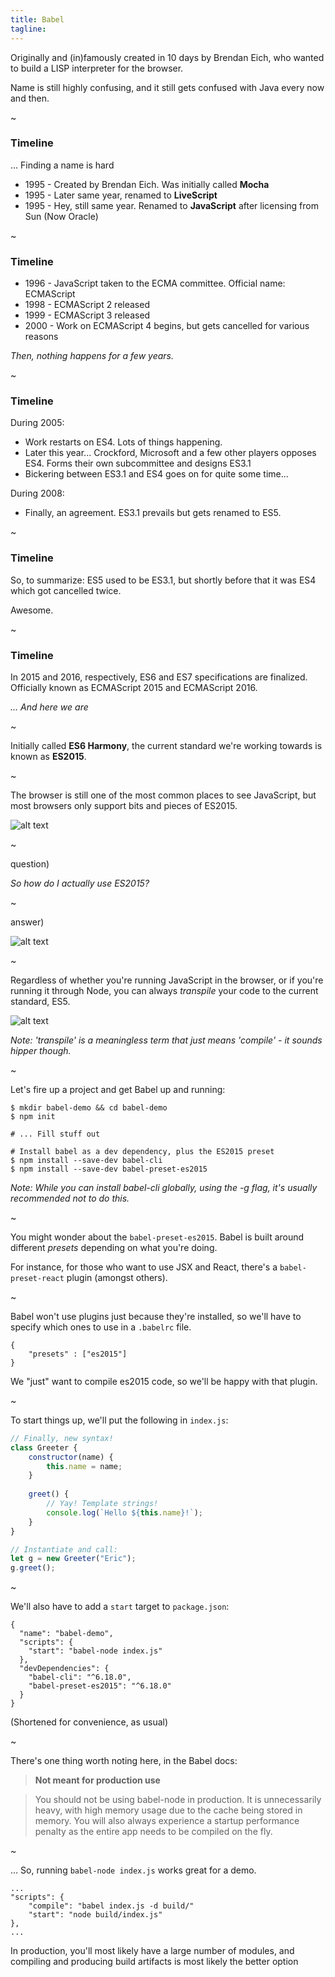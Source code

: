 ```yaml
---
title: Babel
tagline:
---
```



Originally and (in)famously created in 10 days by Brendan Eich, who
wanted to build a LISP interpreter for the browser.

Name is still highly confusing, and it still gets confused with Java
every now and then.

~

### Timeline

... Finding a name is hard

* 1995 - Created by Brendan Eich. Was initially called **Mocha**
* 1995 - Later same year, renamed to **LiveScript**
* 1995 - Hey, still same year. Renamed to **JavaScript** after licensing
from Sun (Now Oracle)

~

### Timeline

* 1996 - JavaScript taken to the ECMA committee. Official name: ECMAScript
* 1998 - ECMAScript 2 released
* 1999 - ECMAScript 3 released
* 2000 - Work on ECMAScript 4 begins, but gets cancelled for various reasons 

*Then, nothing happens for a few years.*

~

### Timeline

During 2005:

* Work restarts on ES4. Lots of things happening.
* Later this year... Crockford, Microsoft and a few other players
  opposes ES4. Forms their own subcommittee and designs ES3.1
* Bickering between ES3.1 and ES4 goes on for quite some time...

During 2008:

* Finally, an agreement. ES3.1 prevails but gets renamed to ES5.

~

### Timeline

So, to summarize: ES5 used to be ES3.1, but shortly before that it was
ES4 which got cancelled twice.

Awesome.

~

### Timeline

In 2015 and 2016, respectively, ES6 and ES7 specifications are finalized.
Officially known as ECMAScript 2015 and ECMAScript 2016.

*... And here we are* 

~


Initially called **ES6 Harmony**, the current standard we're working
towards is known as **ES2015**.

~

The browser is still one of the most common places to see JavaScript,
but most browsers only support bits and pieces of ES2015.

![alt text](resources/images/browsers.png)

~

question)

*So how do I actually use ES2015?*

~

answer)

![alt text](resources/images/babel.png)

~

Regardless of whether you're running JavaScript in the browser, or
if you're running it through Node, you can always *transpile* your
code to the current standard, ES5.

![alt text](resources/images/transpile.png)

*Note: 'transpile' is a meaningless term that just means 'compile' - it
sounds hipper though.*

~

Let's fire up a project and get Babel up and running:

```
$ mkdir babel-demo && cd babel-demo
$ npm init

# ... Fill stuff out

# Install babel as a dev dependency, plus the ES2015 preset
$ npm install --save-dev babel-cli
$ npm install --save-dev babel-preset-es2015
```

*Note: While you can install babel-cli globally, using the -g flag, it's
usually recommended not to do this.*

~

You might wonder about the `babel-preset-es2015`. Babel is built around
different *presets* depending on what you're doing.

For instance, for those who want to use JSX and React, there's a
`babel-preset-react` plugin (amongst others).

~

Babel won't use plugins just because they're installed, so we'll
have to specify which ones to use in a `.babelrc` file.

```
{
    "presets" : ["es2015"]
}
```

We "just" want to compile es2015 code, so we'll be happy with that plugin.

~

To start things up, we'll put the following in `index.js`:

```javascript
// Finally, new syntax!
class Greeter {
    constructor(name) {
        this.name = name;
    }
    
    greet() {
        // Yay! Template strings!
        console.log(`Hello ${this.name}!`);
    }
}

// Instantiate and call:
let g = new Greeter("Eric");
g.greet();
```

~

We'll also have to add a `start` target to `package.json`:

```
{
  "name": "babel-demo",
  "scripts": {
    "start": "babel-node index.js"
  },
  "devDependencies": {
    "babel-cli": "^6.18.0",
    "babel-preset-es2015": "^6.18.0"
  }
}
```

(Shortened for convenience, as usual)

~

There's one thing worth noting here, in the Babel docs:

> **Not meant for production use**

> You should not be using babel-node in production. It is unnecessarily
> heavy, with high memory usage due to the cache being stored in memory.
> You will also always experience a startup performance penalty as the
> entire app needs to be compiled on the fly.

~

... So, running `babel-node index.js` works great for a demo.

```
...
"scripts": {
    "compile": "babel index.js -d build/"
    "start": "node build/index.js"
},
...
```

In production, you'll most likely have a large number of modules, and
compiling and producing build artifacts is most likely the better option
